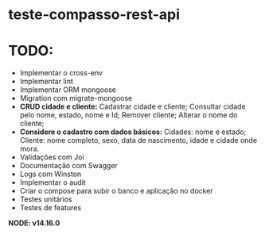 # teste-compasso-rest-api

# TODO:
- Implementar o cross-env
- Implementar lint
- Implementar ORM mongoose
- Migration com migrate-mongoose
- **CRUD cidade e cliente:**
 Cadastrar cidade e cliente;
 Consultar cidade pelo nome, estado, nome e Id;
 Remover cliente;
 Alterar o nome do cliente;
- **Considere o cadastro com dados básicos:**
 Cidades: nome e estado;
 Cliente: nome completo, sexo, data de nascimento, idade e cidade onde mora.
- Validações com Joi
- Documentação com Swagger
- Logs com Winston
- Implementar o audit
- Criar o compose para subir o banco e aplicação no docker
- Testes unitários
- Testes de features

**NODE: v14.16.0**
